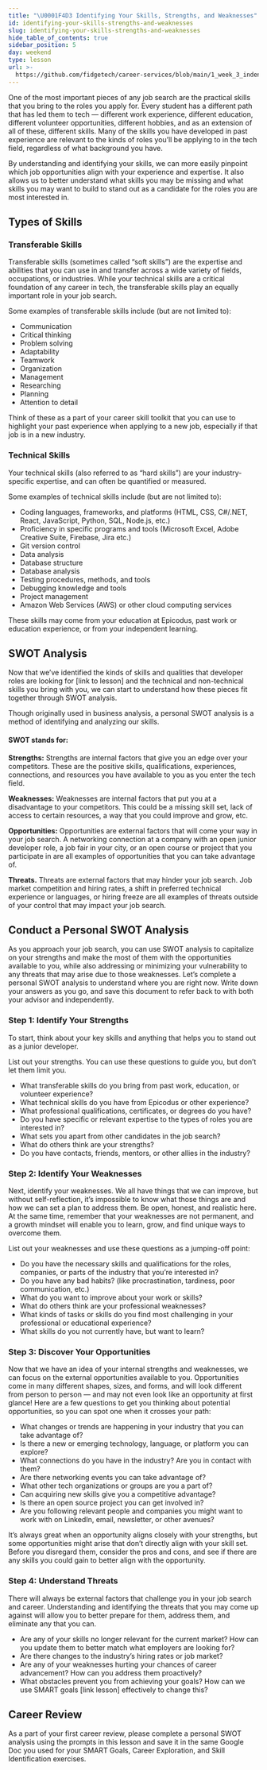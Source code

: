 ```yaml
---
title: "\U0001F4D3 Identifying Your Skills, Strengths, and Weaknesses"
id: identifying-your-skills-strengths-and-weaknesses
slug: identifying-your-skills-strengths-and-weaknesses
hide_table_of_contents: true
sidebar_position: 5
day: weekend
type: lesson
url: >-
  https://github.com/fidgetech/career-services/blob/main/1_week_3_indentifying_your_skills_strengths_weaknesses.md
---
```


One of the most important pieces of any job search are the practical skills that you bring to the roles you apply for. Every student has a different path that has led them to tech — different work experience, different education, different volunteer opportunities, different hobbies, and as an extension of all of these, different skills. Many of the skills you have developed in past experience are relevant to the kinds of roles you’ll be applying to in the tech field, regardless of what background you have. 

By understanding and identifying your skills, we can more easily pinpoint which job opportunities align with your experience and expertise. It also allows us to better understand what skills you may be missing and what skills you may want to build to stand out as a candidate for the roles you are most interested in. 

## Types of Skills

### Transferable Skills 

Transferable skills (sometimes called “soft skills”) are the expertise and abilities that you can use in and transfer across a wide variety of fields, occupations, or industries. While your technical skills are a critical foundation of any career in tech, the transferable skills play an equally important role in your job search. 

Some examples of transferable skills include (but are not limited to):

* Communication  
* Critical thinking 
* Problem solving 
* Adaptability 
* Teamwork
* Organization 
* Management 
* Researching 
* Planning 
* Attention to detail

Think of these as a part of your career skill toolkit that you can use to highlight your past experience when applying to a new job, especially if that job is in a new industry. 

### Technical Skills 

Your technical skills (also referred to as “hard skills”) are your industry-specific expertise, and can often be quantified or measured. 

Some examples of technical skills include (but are not limited to): 

* Coding languages, frameworks, and platforms (HTML, CSS, C#/.NET, React, JavaScript, Python, SQL, Node.js, etc.) 
* Proficiency in specific programs and tools (Microsoft Excel, Adobe Creative Suite, Firebase, Jira etc.) 
* Git version control 
* Data analysis 
* Database structure 
* Database analysis 
* Testing procedures, methods, and tools 
* Debugging knowledge and tools 
* Project management 
* Amazon Web Services (AWS) or other cloud computing services
   
These skills may come from your education at Epicodus, past work or education experience, or from your independent learning. 

## SWOT Analysis 

Now that we’ve identified the kinds of skills and qualities that developer roles are looking for [link to lesson] and the technical and non-technical skills you bring with you, we can start to understand how these pieces fit together through SWOT analysis. 

Though originally used in business analysis, a personal SWOT analysis is a method of identifying and analyzing our skills. 

#### SWOT stands for: 

**Strengths:** Strengths are internal factors that give you an edge over your competitors. These are the positive skills, qualifications, experiences, connections, and resources you have available to you as you enter the tech field. 

**Weaknesses:** Weaknesses are internal factors that put you at a disadvantage to your competitors. This could be a missing skill set, lack of access to certain resources, a way that you could improve and grow, etc. 

**Opportunities:** Opportunities are external factors that will come your way in your job search. A networking connection at a company with an open junior developer role, a job fair in your city, or an open course or project that you participate in are all examples of opportunities that you can take advantage of. 

**Threats.** Threats are external factors that may hinder your job search. Job market competition and hiring rates, a shift in preferred technical experience or languages, or hiring freeze are all examples of threats outside of your control that may impact your job search. 

## Conduct a Personal SWOT Analysis 

As you approach your job search, you can use SWOT analysis to capitalize on your strengths and make the most of them with the opportunities available to you, while also addressing or minimizing your vulnerability to any threats that may arise due to those weaknesses. 
Let’s complete a personal SWOT analysis to understand where you are right now. Write down your answers as you go, and save this document to refer back to with both your advisor and independently. 

### Step 1: Identify Your Strengths 

To start, think about your key skills and anything that helps you to stand out as a junior developer. 

List out your strengths. You can use these questions to guide you, but don’t let them limit you.

* What transferable skills do you bring from past work, education, or volunteer experience? 
* What technical skills do you have from Epicodus or other experience? 
* What professional qualifications, certificates, or degrees do you have? 
* Do you have specific or relevant expertise to the types of roles you are interested in? 
* What sets you apart from other candidates in the job search? 
* What do others think are your strengths? 
* Do you have contacts, friends, mentors, or other allies in the industry?

### Step 2: Identify Your Weaknesses 

Next, identify your weaknesses. We all have things that we can improve, but without self-reflection, it’s impossible to know what those things are and how we can set a plan to address them. Be open, honest, and realistic here. At the same time, remember that your weaknesses are not permanent, and a growth mindset will enable you to learn, grow, and find unique ways to overcome them.

List out your weaknesses and use these questions as a jumping-off point:  

* Do you have the necessary skills and qualifications for the roles, companies, or parts of the industry that you’re interested in?
* Do you have any bad habits? (like procrastination, tardiness, poor communication, etc.) 
* What do you want to improve about your work or skills? 
* What do others think are your professional weaknesses? 
* What kinds of tasks or skills do you find most challenging in your professional or educational experience? 
* What skills do you not currently have, but want to learn? 

### Step 3: Discover Your  Opportunities

Now that we have an idea of your internal strengths and weaknesses, we can focus on the external opportunities available to you. Opportunities come in many different shapes, sizes, and forms, and will look different from person to person — and may not even look like an opportunity at first glance! Here are a few questions to get you thinking about potential opportunities, so you can spot one when it crosses your path: 

* What changes or trends are happening in your industry that you can take advantage of? 
* Is there a new or emerging technology, language, or platform you can explore? 
* What connections do you have in the industry? Are you in contact with them? 
* Are there networking events you can take advantage of? 
* What other tech organizations or groups are you a part of? 
* Can acquiring new skills give you a competitive advantage? 
* Is there an open source project you can get involved in? 
* Are you following relevant people and companies you might want to work with on LinkedIn, email, newsletter, or other avenues? 

It’s always great when an opportunity aligns closely with your strengths, but some opportunities might arise that don’t directly align with your skill set. Before you disregard them, consider the pros and cons, and see if there are any skills you could gain to better align with the opportunity.

### Step 4: Understand Threats 

There will always be external factors that challenge you in your job search and career. Understanding and identifying the threats that you may come up against will allow you to better prepare for them, address them, and eliminate any that you can. 

* Are any of your skills no longer relevant for the current market? How can you update them to better match what employers are looking for? 
* Are there changes to the industry’s hiring rates or job market? 
* Are any of your weaknesses hurting your chances of career advancement? How can you address them proactively? 
* What obstacles prevent you from achieving your goals? How can we use SMART goals [link lesson] effectively to change this? 
  
## Career Review

As a part of your first career review, please complete a personal SWOT analysis using the prompts in this lesson and save it in the same Google Doc you used for your SMART Goals, Career Exploration, and Skill Identification exercises.  
